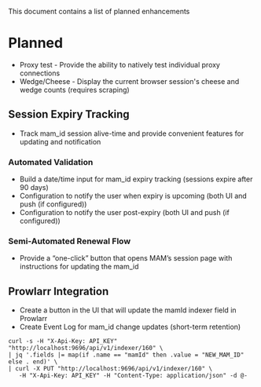 This document contains a list of planned enhancements

# Planned

- Proxy test - Provide the ability to natively test individual proxy connections
- Wedge/Cheese - Display the current browser session's cheese and wedge counts (requires scraping)

## Session Expiry Tracking

- Track mam_id session alive-time and provide convenient features for updating and notification

### Automated Validation

- Build a date/time input for mam_id expiry tracking (sessions expire after 90 days)
- Configuration to notify the user when expiry is upcoming (both UI and push (if configured))
- Configuration to notify the user post-expiry (both UI and push (if configured))

### Semi-Automated Renewal Flow

- Provide a “one-click” button that opens MAM’s session page with instructions for updating the mam_id

## Prowlarr Integration

- Create a button in the UI that will update the mamId indexer field in Prowlarr
- Create Event Log for mam_id change updates (short-term retention)

```
curl -s -H "X-Api-Key: API_KEY" "http://localhost:9696/api/v1/indexer/160" \
| jq '.fields |= map(if .name == "mamId" then .value = "NEW_MAM_ID" else . end)' \
| curl -X PUT "http://localhost:9696/api/v1/indexer/160" \
   -H "X-Api-Key: API_KEY" -H "Content-Type: application/json" -d @-
```
